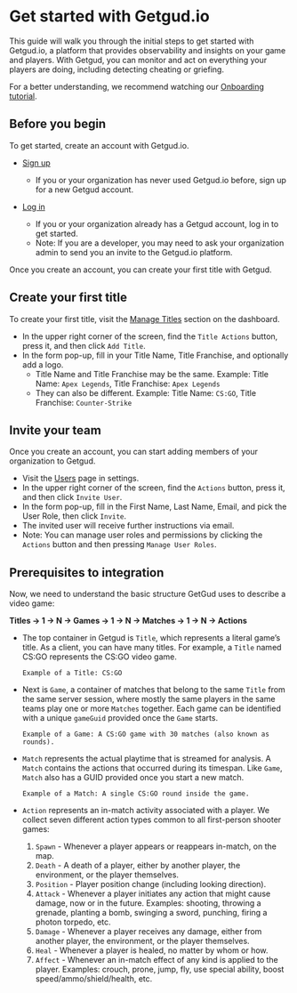 # Get started with Getgud.io

This guide will walk you through the initial steps to get started with Getgud.io, a platform that provides observability and insights on your game and players. With Getgud, you can monitor and act on everything your players are doing, including detecting cheating or griefing.

For a better understanding, we recommend watching our [Onboarding tutorial](https://www.youtube.com/watch?v=4a7rFfUTUrI).

## Before you begin

To get started, create an account with Getgud.io.

- [Sign up](https://staging.dashboard.getgud.io/auth/register/)
  - If you or your organization has never used Getgud.io before, sign up for a new Getgud account.
 
- [Log in](https://staging.dashboard.getgud.io/auth/login/)
  - If you or your organization already has a Getgud account, log in to get started.
  - Note: If you are a developer, you may need to ask your organization admin to send you an invite to the Getgud.io platform.

Once you create an account, you can create your first title with Getgud.

## Create your first title

To create your first title, visit the [Manage Titles](https://staging.dashboard.getgud.io/manage/titles/) section on the dashboard.

- In the upper right corner of the screen, find the `Title Actions` button, press it, and then click `Add Title`.
- In the form pop-up, fill in your Title Name, Title Franchise, and optionally add a logo.
  - Title Name and Title Franchise may be the same. Example: Title Name: `Apex Legends`, Title Franchise: `Apex Legends`
  - They can also be different. Example: Title Name: `CS:GO`, Title Franchise: `Counter-Strike`

## Invite your team

Once you create an account, you can start adding members of your organization to Getgud.

- Visit the [Users](https://staging.dashboard.getgud.io/settings/users/) page in settings.
- In the upper right corner of the screen, find the `Actions` button, press it, and then click `Invite User`.
- In the form pop-up, fill in the First Name, Last Name, Email, and pick the User Role, then click `Invite`.
- The invited user will receive further instructions via email.
- Note: You can manage user roles and permissions by clicking the `Actions` button and then pressing `Manage User Roles`.

## Prerequisites to integration

Now, we need to understand the basic structure GetGud uses to describe a video game:

**Titles -> 1 -> N -> Games -> 1 -> N -> Matches -> 1 -> N -> Actions**

- The top container in Getgud is `Title`, which represents a literal game’s title. As a client, you can have many titles. For example, a `Title` named CS:GO represents the CS:GO video game.

  ```
  Example of a Title: CS:GO
  ```

- Next is `Game`, a container of matches that belong to the same `Title` from the same server session, where mostly the same players in the same teams play one or more `Matches` together. Each game can be identified with a unique `gameGuid` provided once the `Game` starts.

  ```
  Example of a Game: A CS:GO game with 30 matches (also known as rounds).
  ```

- `Match` represents the actual playtime that is streamed for analysis. A `Match` contains the actions that occurred during its timespan. Like `Game`, `Match` also has a GUID provided once you start a new match.

  ```
  Example of a Match: A single CS:GO round inside the game.
  ```

- `Action` represents an in-match activity associated with a player. We collect seven different action types common to all first-person shooter games:
  1. `Spawn` - Whenever a player appears or reappears in-match, on the map.
  2. `Death` - A death of a player, either by another player, the environment, or the player themselves.
  3. `Position` - Player position change (including looking direction).
  4. `Attack` - Whenever a player initiates any action that might cause damage, now or in the future. Examples: shooting, throwing a grenade, planting a bomb, swinging a sword, punching, firing a photon torpedo, etc.
  5. `Damage` - Whenever a player receives any damage, either from another player, the environment, or the player themselves.
  6. `Heal` - Whenever a player is healed, no matter by whom or how.
  7. `Affect` - Whenever an in-match effect of any kind is applied to the player. Examples: crouch, prone, jump, fly, use special ability, boost speed/ammo/shield/health, etc.
